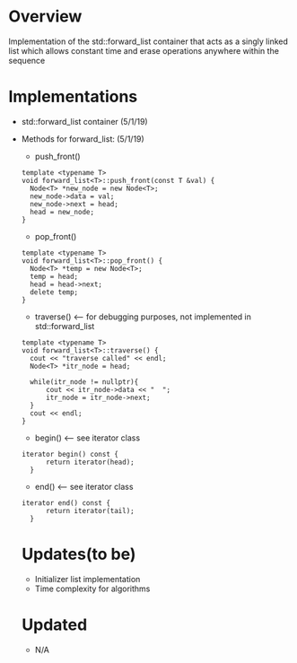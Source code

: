 # Overview
Implementation of the std::forward_list container that acts as a singly linked list which allows constant time and erase operations anywhere within the sequence

# Implementations
- std::forward_list container (5/1/19)
- Methods for forward_list: (5/1/19)
  - push_front()
  ```
  template <typename T>
  void forward_list<T>::push_front(const T &val) {
    Node<T> *new_node = new Node<T>;
    new_node->data = val;
    new_node->next = head;
    head = new_node;
  }
  ```
  - pop_front()
  ```
  template <typename T>
  void forward_list<T>::pop_front() {
    Node<T> *temp = new Node<T>;
    temp = head;
    head = head->next;
    delete temp;
  }
  ```
  - traverse() <-- for debugging purposes, not implemented in std::forward_list
  ```
  template <typename T>
  void forward_list<T>::traverse() {
    cout << "traverse called" << endl;
    Node<T> *itr_node = head;

    while(itr_node != nullptr){
        cout << itr_node->data << "  ";
        itr_node = itr_node->next;
    }
    cout << endl;
  }
  ```
  - begin() <-- see iterator class
  ```
  iterator begin() const {
        return iterator(head);
    }
  ```
  - end() <-- see iterator class
  ```
  iterator end() const {
        return iterator(tail);
    }
  ```
  
  # Updates(to be)
  - Initializer list implementation
  - Time complexity for algorithms
  
  # Updated
  - N/A
  
